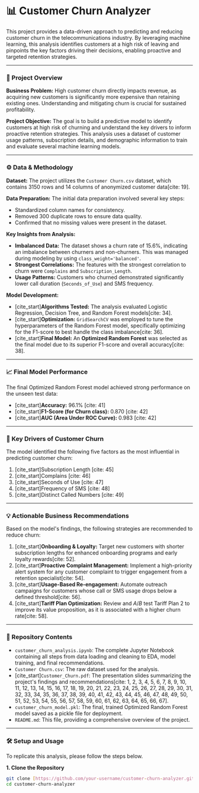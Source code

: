 # 📊 Customer Churn Analyzer

This project provides a data-driven approach to predicting and reducing customer churn in the telecommunications industry. By leveraging machine learning, this analysis identifies customers at a high risk of leaving and pinpoints the key factors driving their decisions, enabling proactive and targeted retention strategies.

---

### 🚀 Project Overview

**Business Problem:** High customer churn directly impacts revenue, as acquiring new customers is significantly more expensive than retaining existing ones. Understanding and mitigating churn is crucial for sustained profitability.

**Project Objective:** The goal is to build a predictive model to identify customers at high risk of churning and understand the key drivers to inform proactive retention strategies. This analysis uses a dataset of customer usage patterns, subscription details, and demographic information to train and evaluate several machine learning models.

---

### ⚙️ Data & Methodology

**Dataset:** The project utilizes the `Customer Churn.csv` dataset, which contains 3150 rows and 14 columns of anonymized customer data[cite: 19].

**Data Preparation:** The initial data preparation involved several key steps:
* Standardized column names for consistency.
* Removed 300 duplicate rows to ensure data quality.
* Confirmed that no missing values were present in the dataset.

**Key Insights from Analysis:**
* **Imbalanced Data:** The dataset shows a churn rate of 15.6%, indicating an imbalance between churners and non-churners. This was managed during modeling by using `class_weight='balanced'`.
* **Strongest Correlations:** The features with the strongest correlation to churn were `Complains` and `Subscription_Length`.
* **Usage Patterns:** Customers who churned demonstrated significantly lower call duration (`Seconds_of_Use`) and SMS frequency.

**Model Development:**
* [cite_start]**Algorithms Tested:** The analysis evaluated Logistic Regression, Decision Tree, and Random Forest models[cite: 34].
* [cite_start]**Optimization:** `GridSearchCV` was employed to tune the hyperparameters of the Random Forest model, specifically optimizing for the F1-score to best handle the class imbalance[cite: 36].
* [cite_start]**Final Model:** An **Optimized Random Forest** was selected as the final model due to its superior F1-score and overall accuracy[cite: 38].

---

### 📈 Final Model Performance

The final Optimized Random Forest model achieved strong performance on the unseen test data:

* [cite_start]**Accuracy:** 96.1% [cite: 41]
* [cite_start]**F1-Score (for Churn class):** 0.870 [cite: 42]
* [cite_start]**AUC (Area Under ROC Curve):** 0.983 [cite: 42]

---

### 🎯 Key Drivers of Customer Churn

The model identified the following five factors as the most influential in predicting customer churn:

1.  [cite_start]Subscription Length [cite: 45]
2.  [cite_start]Complains [cite: 46]
3.  [cite_start]Seconds of Use [cite: 47]
4.  [cite_start]Frequency of SMS [cite: 48]
5.  [cite_start]Distinct Called Numbers [cite: 49]

---

### 💡 Actionable Business Recommendations

Based on the model's findings, the following strategies are recommended to reduce churn:

1.  [cite_start]**Onboarding & Loyalty:** Target new customers with shorter subscription lengths for enhanced onboarding programs and early loyalty rewards[cite: 52].
2.  [cite_start]**Proactive Complaint Management:** Implement a high-priority alert system for any customer complaint to trigger engagement from a retention specialist[cite: 54].
3.  [cite_start]**Usage-Based Re-engagement:** Automate outreach campaigns for customers whose call or SMS usage drops below a defined threshold[cite: 56].
4.  [cite_start]**Tariff Plan Optimization:** Review and $A/B$ test Tariff Plan 2 to improve its value proposition, as it is associated with a higher churn rate[cite: 58].

---

### 📂 Repository Contents

* `customer_churn_analysis.ipynb`: The complete Jupyter Notebook containing all steps from data loading and cleaning to EDA, model training, and final recommendations.
* `Customer Churn.csv`: The raw dataset used for the analysis.
* [cite_start]`Customer_Churn.pdf`: The presentation slides summarizing the project's findings and recommendations[cite: 1, 2, 3, 4, 5, 6, 7, 8, 9, 10, 11, 12, 13, 14, 15, 16, 17, 18, 19, 20, 21, 22, 23, 24, 25, 26, 27, 28, 29, 30, 31, 32, 33, 34, 35, 36, 37, 38, 39, 40, 41, 42, 43, 44, 45, 46, 47, 48, 49, 50, 51, 52, 53, 54, 55, 56, 57, 58, 59, 60, 61, 62, 63, 64, 65, 66, 67].
* `customer_churn_model.pkl`: The final, trained Optimized Random Forest model saved as a pickle file for deployment.
* `README.md`: This file, providing a comprehensive overview of the project.

---

### 🛠️ Setup and Usage

To replicate this analysis, please follow the steps below.

**1. Clone the Repository**
```bash
git clone [https://github.com/your-username/customer-churn-analyzer.git](https://github.com/your-username/customer-churn-analyzer.git)
cd customer-churn-analyzer
